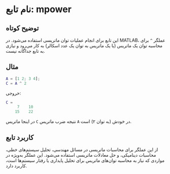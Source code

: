 
# نام تابع: mpower

## توضیح کوتاه
این تابع برای انجام عملیات توان ماتریسی استفاده می‌شود. در MATLAB، عملگر `^` برای محاسبه توان یک ماتریس (یا یک ماتریس به توان یک عدد اسکالر) به کار می‌رود و نیازی به تابع جداگانه نیست.

## مثال
```matlab
A = [1 2; 3 4];
C = A ^ 2
```

خروجی:
```matlab
C =
     7    10
    15    22
```

در اینجا ماتریس `C` نتیجه ضرب ماتریس `A` در خودش (به توان ۲) است.

## کاربرد تابع
از این عملگر برای محاسبات ماتریسی در مسائل مهندسی، تحلیل سیستم‌های خطی، محاسبات دینامیکی، و حل معادلات ماتریسی استفاده می‌شود. این عملگر به‌ویژه در مواردی که نیاز به محاسبه توان‌های ماتریس برای تحلیل پایداری یا رفتار سیستم‌ها است، کاربرد دارد.
